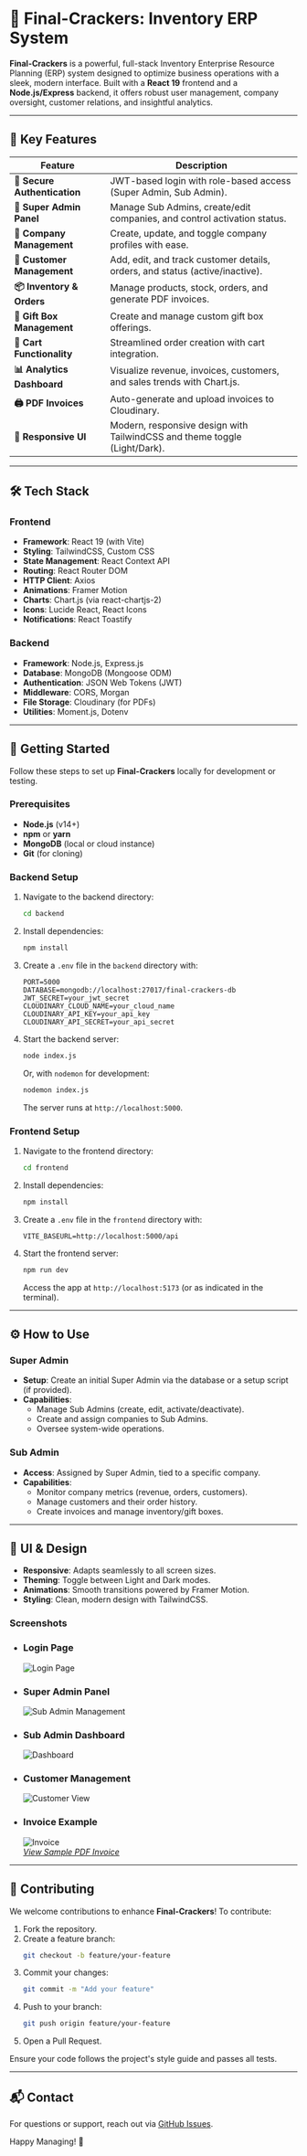 # 🎉 Final-Crackers: Inventory ERP System

**Final-Crackers** is a powerful, full-stack Inventory Enterprise Resource Planning (ERP) system designed to optimize business operations with a sleek, modern interface. Built with a **React 19** frontend and a **Node.js/Express** backend, it offers robust user management, company oversight, customer relations, and insightful analytics.

---

## 🌟 Key Features

| Feature                      | Description                                                                  |
| ---------------------------- | ---------------------------------------------------------------------------- |
| **🔐 Secure Authentication** | JWT-based login with role-based access (Super Admin, Sub Admin).             |
| **👑 Super Admin Panel**     | Manage Sub Admins, create/edit companies, and control activation status.     |
| **🏢 Company Management**    | Create, update, and toggle company profiles with ease.                       |
| **🤝 Customer Management**   | Add, edit, and track customer details, orders, and status (active/inactive). |
| **📦 Inventory & Orders**    | Manage products, stock, orders, and generate PDF invoices.                   |
| **🎁 Gift Box Management**   | Create and manage custom gift box offerings.                                 |
| **🛒 Cart Functionality**    | Streamlined order creation with cart integration.                            |
| **📊 Analytics Dashboard**   | Visualize revenue, invoices, customers, and sales trends with Chart.js.      |
| **🖨️ PDF Invoices**          | Auto-generate and upload invoices to Cloudinary.                             |
| **🌈 Responsive UI**         | Modern, responsive design with TailwindCSS and theme toggle (Light/Dark).    |

---

## 🛠️ Tech Stack

### Frontend

- **Framework**: React 19 (with Vite)
- **Styling**: TailwindCSS, Custom CSS
- **State Management**: React Context API
- **Routing**: React Router DOM
- **HTTP Client**: Axios
- **Animations**: Framer Motion
- **Charts**: Chart.js (via react-chartjs-2)
- **Icons**: Lucide React, React Icons
- **Notifications**: React Toastify

### Backend

- **Framework**: Node.js, Express.js
- **Database**: MongoDB (Mongoose ODM)
- **Authentication**: JSON Web Tokens (JWT)
- **Middleware**: CORS, Morgan
- **File Storage**: Cloudinary (for PDFs)
- **Utilities**: Moment.js, Dotenv

---

## 🚀 Getting Started

Follow these steps to set up **Final-Crackers** locally for development or testing.

### Prerequisites

- **Node.js** (v14+)
- **npm** or **yarn**
- **MongoDB** (local or cloud instance)
- **Git** (for cloning)

### Backend Setup

1. Navigate to the backend directory:
   ```bash
   cd backend
   ```
2. Install dependencies:
   ```bash
   npm install
   ```
3. Create a `.env` file in the `backend` directory with:
   ```env
   PORT=5000
   DATABASE=mongodb://localhost:27017/final-crackers-db
   JWT_SECRET=your_jwt_secret
   CLOUDINARY_CLOUD_NAME=your_cloud_name
   CLOUDINARY_API_KEY=your_api_key
   CLOUDINARY_API_SECRET=your_api_secret
   ```
4. Start the backend server:
   ```bash
   node index.js
   ```
   Or, with `nodemon` for development:
   ```bash
   nodemon index.js
   ```
   The server runs at `http://localhost:5000`.

### Frontend Setup

1. Navigate to the frontend directory:
   ```bash
   cd frontend
   ```
2. Install dependencies:
   ```bash
   npm install
   ```
3. Create a `.env` file in the `frontend` directory with:
   ```env
   VITE_BASEURL=http://localhost:5000/api
   ```
4. Start the frontend server:
   ```bash
   npm run dev
   ```
   Access the app at `http://localhost:5173` (or as indicated in the terminal).

---

## ⚙️ How to Use

### Super Admin

- **Setup**: Create an initial Super Admin via the database or a setup script (if provided).
- **Capabilities**:
  - Manage Sub Admins (create, edit, activate/deactivate).
  - Create and assign companies to Sub Admins.
  - Oversee system-wide operations.

### Sub Admin

- **Access**: Assigned by Super Admin, tied to a specific company.
- **Capabilities**:
  - Monitor company metrics (revenue, orders, customers).
  - Manage customers and their order history.
  - Create invoices and manage inventory/gift boxes.

---

## 🎨 UI & Design

- **Responsive**: Adapts seamlessly to all screen sizes.
- **Theming**: Toggle between Light and Dark modes.
- **Animations**: Smooth transitions powered by Framer Motion.
- **Styling**: Clean, modern design with TailwindCSS.

### Screenshots

- ### Login Page
  ![Login Page](https://res.cloudinary.com/dkro770eh/image/upload/v1747217538/Screenshot_2025-05-14_152636_lnb4hs.png)
- ### Super Admin Panel
  ![Sub Admin Management](https://res.cloudinary.com/dkro770eh/image/upload/v1747217538/Screenshot_2025-05-14_152649_mvxsdm.png)
- ### Sub Admin Dashboard
  ![Dashboard](https://res.cloudinary.com/dkro770eh/image/upload/v1747217538/Screenshot_2025-05-14_152707_ohojvk.png)
- ### Customer Management
  ![Customer View](https://res.cloudinary.com/dkro770eh/image/upload/v1747217537/Screenshot_2025-05-14_152735_jzkw5s.png)
- ### Invoice Example
  ![Invoice](https://res.cloudinary.com/dkro770eh/image/upload/v1747217537/Screenshot_2025-05-14_152941_fbtcts.png)  
  _[View Sample PDF Invoice](https://res.cloudinary.com/dkro770eh/raw/upload/v1747216779/Mahesh%20Crackers%20Shop/Vignesh_2025-05-14_15-29-36.pdf)_

---

## 🤝 Contributing

We welcome contributions to enhance **Final-Crackers**! To contribute:

1. Fork the repository.
2. Create a feature branch:
   ```bash
   git checkout -b feature/your-feature
   ```
3. Commit your changes:
   ```bash
   git commit -m "Add your feature"
   ```
4. Push to your branch:
   ```bash
   git push origin feature/your-feature
   ```
5. Open a Pull Request.

Ensure your code follows the project's style guide and passes all tests.

---

## 📬 Contact

For questions or support, reach out via [GitHub Issues](https://github.com/your-repo/final-crackers/issues).

Happy Managing! 🚀

